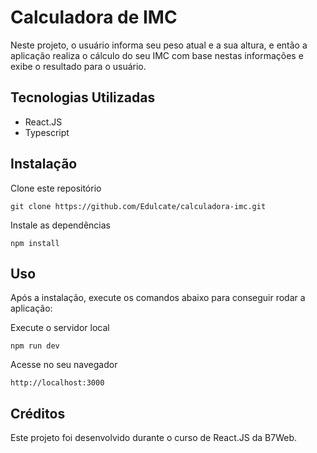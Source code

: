 # Calculadora de IMC

Neste projeto, o usuário informa seu peso atual e a sua altura, e então a aplicação realiza o cálculo do seu IMC com base nestas informações e exibe o resultado para o usuário.

## Tecnologias Utilizadas

* React.JS
* Typescript

## Instalação

Clone este repositório

```shell
git clone https://github.com/Edulcate/calculadora-imc.git
```

Instale as dependências

```shell
npm install
```

## Uso
Após a instalação, execute os comandos abaixo para conseguir rodar a aplicação:

Execute o servidor local

```shell
npm run dev
```

Acesse no seu navegador

```
http://localhost:3000
```

## Créditos
Este projeto foi desenvolvido durante o curso de React.JS da B7Web.